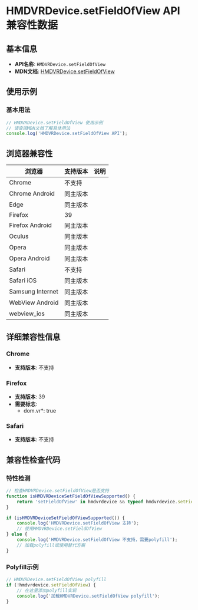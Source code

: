 # HMDVRDevice.setFieldOfView API 兼容性数据

## 基本信息

- **API名称**: `HMDVRDevice.setFieldOfView`
- **MDN文档**: [HMDVRDevice.setFieldOfView](https://developer.mozilla.org/docs/Web/API/HMDVRDevice/setFieldOfView)

## 使用示例

### 基本用法

```javascript
// HMDVRDevice.setFieldOfView 使用示例
// 请查阅MDN文档了解具体用法
console.log('HMDVRDevice.setFieldOfView API');
```

## 浏览器兼容性

| 浏览器 | 支持版本 | 说明 |
|--------|----------|------|
| Chrome | 不支持 |  |
| Chrome Android | 同主版本 |  |
| Edge | 同主版本 |  |
| Firefox | 39 |  |
| Firefox Android | 同主版本 |  |
| Oculus | 同主版本 |  |
| Opera | 同主版本 |  |
| Opera Android | 同主版本 |  |
| Safari | 不支持 |  |
| Safari iOS | 同主版本 |  |
| Samsung Internet | 同主版本 |  |
| WebView Android | 同主版本 |  |
| webview_ios | 同主版本 |  |

## 详细兼容性信息

### Chrome

- **支持版本**: 不支持

### Firefox

- **支持版本**: 39
- **需要标志**: 
  - dom.vr*: true

### Safari

- **支持版本**: 不支持

## 兼容性检查代码

### 特性检测

```javascript
// 检查HMDVRDevice.setFieldOfView是否支持
function isHMDVRDeviceSetFieldOfViewSupported() {
    return 'setFieldOfView' in hmdvrdevice && typeof hmdvrdevice.setFieldOfView === 'function';
}

if (isHMDVRDeviceSetFieldOfViewSupported()) {
    console.log('HMDVRDevice.setFieldOfView 支持');
    // 使用HMDVRDevice.setFieldOfView
} else {
    console.log('HMDVRDevice.setFieldOfView 不支持，需要polyfill');
    // 加载polyfill或使用替代方案
}
```

### Polyfill示例

```javascript
// HMDVRDevice.setFieldOfView polyfill
if (!hmdvrdevice.setFieldOfView) {
    // 在这里添加polyfill实现
    console.log('加载HMDVRDevice.setFieldOfView polyfill');
}
```

